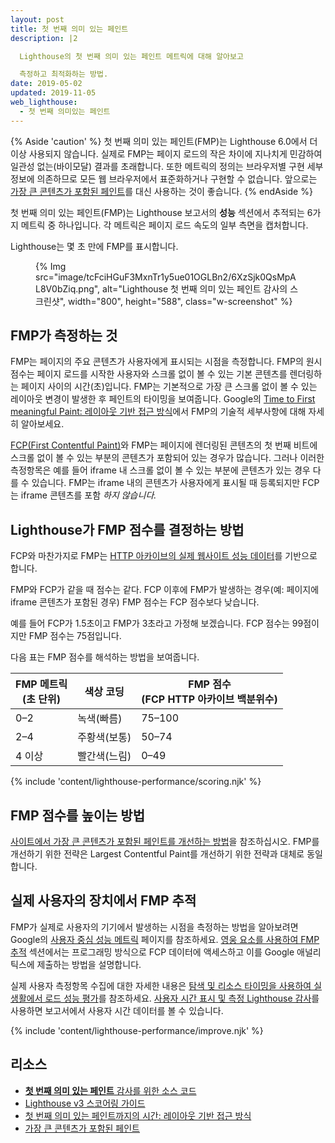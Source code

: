 ```yaml
---
layout: post
title: 첫 번째 의미 있는 페인트
description: |2

  Lighthouse의 첫 번째 의미 있는 페인트 메트릭에 대해 알아보고

  측정하고 최적화하는 방법.
date: 2019-05-02
updated: 2019-11-05
web_lighthouse:
  - 첫 번째 의미있는 페인트
---
```


{% Aside 'caution' %} 첫 번째 의미 있는 페인트(FMP)는 Lighthouse 6.0에서 더 이상 사용되지 않습니다. 실제로 FMP는 페이지 로드의 작은 차이에 지나치게 민감하여 일관성 없는(바이모달) 결과를 초래합니다. 또한 메트릭의 정의는 브라우저별 구현 세부 정보에 의존하므로 모든 웹 브라우저에서 표준화하거나 구현할 수 없습니다. 앞으로는 [가장 큰 콘텐츠가 포함된 페인트](/largest-contentful-paint/)를 대신 사용하는 것이 좋습니다. {% endAside %}

첫 번째 의미 있는 페인트(FMP)는 Lighthouse 보고서의 **성능** 섹션에서 추적되는 6가지 메트릭 중 하나입니다. 각 메트릭은 페이지 로드 속도의 일부 측면을 캡처합니다.

Lighthouse는 몇 초 만에 FMP를 표시합니다.

<figure class="w-figure">{% Img src="image/tcFciHGuF3MxnTr1y5ue01OGLBn2/6XzSjk0QsMpAL8V0bZiq.png", alt="Lighthouse 첫 번째 의미 있는 페인트 감사의 스크린샷", width="800", height="588", class="w-screenshot" %}</figure>

## FMP가 측정하는 것

FMP는 페이지의 주요 콘텐츠가 사용자에게 표시되는 시점을 측정합니다. FMP의 원시 점수는 페이지 로드를 시작한 사용자와 스크롤 없이 볼 수 있는 기본 콘텐츠를 렌더링하는 페이지 사이의 시간(초)입니다. FMP는 기본적으로 가장 큰 스크롤 없이 볼 수 있는 레이아웃 변경이 발생한 후 페인트의 타이밍을 보여줍니다. Google의 [Time to First meaningful Paint: 레이아웃 기반 접근 방식](https://docs.google.com/document/d/1BR94tJdZLsin5poeet0XoTW60M0SjvOJQttKT-JK8HI/view)에서 FMP의 기술적 세부사항에 대해 자세히 알아보세요.

[FCP(First Contentful Paint)](/first-contentful-paint)와 FMP는 페이지에 렌더링된 콘텐츠의 첫 번째 비트에 스크롤 없이 볼 수 있는 부분의 콘텐츠가 포함되어 있는 경우가 많습니다. 그러나 이러한 측정항목은 예를 들어 iframe 내 스크롤 없이 볼 수 있는 부분에 콘텐츠가 있는 경우 다를 수 있습니다. FMP는 iframe 내의 콘텐츠가 사용자에게 표시될 때 등록되지만 FCP는 iframe 콘텐츠를 포함 *하지 않습니다.*

## Lighthouse가 FMP 점수를 결정하는 방법

FCP와 마찬가지로 FMP는 [HTTP 아카이브의 실제 웹사이트 성능 데이터](https://httparchive.org/reports/loading-speed#fcp)를 기반으로 합니다.

FMP와 FCP가 같을 때 점수는 같다. FCP 이후에 FMP가 발생하는 경우(예: 페이지에 iframe 콘텐츠가 포함된 경우) FMP 점수는 FCP 점수보다 낮습니다.

예를 들어 FCP가 1.5초이고 FMP가 3초라고 가정해 보겠습니다. FCP 점수는 99점이지만 FMP 점수는 75점입니다.

다음 표는 FMP 점수를 해석하는 방법을 보여줍니다.

<div class="w-table-wrapper">
  <table>
    <thead>
      <tr>
        <th>FMP 메트릭<br> (초 단위)</th>
        <th>색상 코딩</th>
        <th>FMP 점수<br> (FCP HTTP 아카이브 백분위수)</th>
      </tr>
    </thead>
    <tbody>
      <tr>
        <td>0–2</td>
        <td>녹색(빠름)</td>
        <td>75–100</td>
      </tr>
      <tr>
        <td>2–4</td>
        <td>주황색(보통)</td>
        <td>50–74</td>
      </tr>
      <tr>
        <td>4 이상</td>
        <td>빨간색(느림)</td>
        <td>0–49</td>
      </tr>
    </tbody>
  </table>
</div>

{% include 'content/lighthouse-performance/scoring.njk' %}

## FMP 점수를 높이는 방법

[사이트에서 가장 큰 콘텐츠가 포함된 페인트를 개선하는 방법](/largest-contentful-paint#how-to-improve-largest-contentful-paint-on-your-site)을 참조하십시오. FMP를 개선하기 위한 전략은 Largest Contentful Paint를 개선하기 위한 전략과 대체로 동일합니다.

## 실제 사용자의 장치에서 FMP 추적

FMP가 실제로 사용자의 기기에서 발생하는 시점을 측정하는 방법을 알아보려면 Google의 [사용자 중심 성능 메트릭](https://developers.google.com/web/fundamentals/performance/user-centric-performance-metrics) 페이지를 참조하세요. [영웅 요소를 사용하여 FMP 추적](https://developers.google.com/web/fundamentals/performance/user-centric-performance-metrics#tracking_fmp_using_hero_elements) 섹션에서는 프로그래밍 방식으로 FCP 데이터에 액세스하고 이를 Google 애널리틱스에 제출하는 방법을 설명합니다.

실제 사용자 측정항목 수집에 대한 자세한 내용은 [탐색 및 리소스 타이밍을 사용하여 실생활에서 로드 성능 평가](https://developers.google.com/web/fundamentals/performance/navigation-and-resource-timing/)를 참조하세요. [사용자 시간 표시 및 측정 Lighthouse 감사](/user-timings)를 사용하면 보고서에서 사용자 시간 데이터를 볼 수 있습니다.

{% include 'content/lighthouse-performance/improve.njk' %}

## 리소스

- [**첫 번째 의미 있는 페인트** 감사를 위한 소스 코드](https://github.com/GoogleChrome/lighthouse/blob/master/lighthouse-core/audits/metrics/first-meaningful-paint.js)
- [Lighthouse v3 스코어링 가이드](https://developers.google.com/web/tools/lighthouse/v3/scoring)
- [첫 번째 의미 있는 페인트까지의 시간: 레이아웃 기반 접근 방식](https://docs.google.com/document/d/1BR94tJdZLsin5poeet0XoTW60M0SjvOJQttKT-JK8HI/view)
- [가장 큰 콘텐츠가 포함된 페인트](/largest-contentful-paint)
